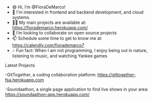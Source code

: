 - 😄 Hi, I’m @FioraDeMarco!
- 🌱 I'm interested in frontend and backend development, and cloud systems.
- 👩‍💻 My main projects are available at: https://fiorademarco.herokuapp.com/
- 💞️ I’m looking to collaborate on open source projects
- 📫 Schedule some time to get to know me at: https://calendly.com/fiorademarco7
- 🎶 Fun fact: When I am not programming, I enjoy being out in nature, listening to music, and watching Yankee games


Latest Projects
             
-GitTogether, a coding collaboration platform: https://gittogether-fsa.herokuapp.com 

-Soundaathon, a single page application to find live shows in your area: https://soundaathon-app.herokuapp.com/

<!---
FioraDeMarco/FioraDeMarco is a ✨ special ✨ repository because its `README.md` (this file) appears on your GitHub profile.
You can click the Preview link to take a look at your changes.
--->
